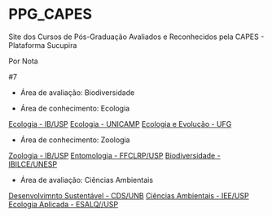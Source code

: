 # PPG_CAPES

Site dos Cursos de Pós-Graduação Avaliados e Reconhecidos pela CAPES - Plataforma Sucupira

Por Nota 

#7

- Área de avaliação: Biodiversidade

- Área de conhecimento: Ecologia

[Ecologia - IB/USP](http://ecologia.ib.usp.br/pos)
[Ecologia - UNICAMP](http://www.ib.unicamp.br/pos_ecologia/)
[Ecologia e Evolução - UFG](http://www.ecoevol.ufg.br)

- Área de conhecimento: Zoologia

[Zoologia - IB/USP](http://poszoologia.ib.usp.br/)
[Entomologia - FFCLRP/USP](https://sites.usp.br/entomologia/pb/)
[Biodiversidade - IBILCE/UNESP](https://www.ibilce.unesp.br/#!/bioanimal)

- Área de avaliação: Ciências Ambientais

[Desenvolvimnto Sustentável - CDS/UNB](http://www.cds.unb.br)
[Ciências Ambientais - IEE/USP](http://www.iee.usp.br/)
[Ecologia Aplicada - ESALQ//USP](http://www.esalq.usp.br/pg/91131.htm)
